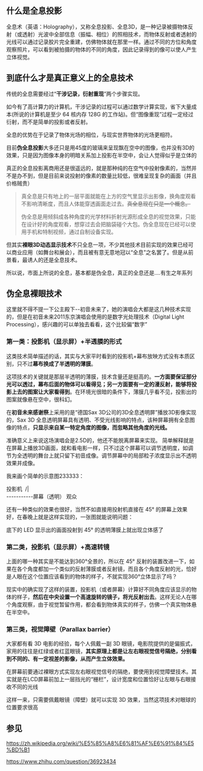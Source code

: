 ## 什么是全息投影

全息术（英语：Holography），又称全息投影、全息3D，是一种记录被摄物体反射（或透射）光波中全部信息（振幅、相位）的照相技术，而物体反射或者透射的光线可以通过记录胶片完全重建，仿佛物体就在那里一样。通过不同的方位和角度观察照片，可以看到被拍摄的物体的不同的角度，因此记录得到的像可以使人产生立体视觉。

## 到底什么才是真正意义上的全息技术

传统的全息需要经过“**干涉记录，衍射重现**”两个步骤实现。

如今有了高计算力的计算机，干涉记录的过程可以通过数学计算实现，省下大量成本(所说的计算机是至少 64 核内存 128G 的工作站)。但“图像重现”过程一定经过衍射，而不是简单的投影或者反射。

全息的优势在于记录了物体光场的相位，与现实世界物体的光场更相符。

目前**伪全息投影**大多还只是用45度的玻璃来呈现飘在空中的图像，也并没有3D的效果，只是因为图像本身的明暗关系加上投影在半空中，会让人觉得似乎是立体的

真正的全息投影离商用还是很遥远的，就是那种纯的在空气中投射像素的，当然并不是办不到，但是目前来说投射的像素的数量比较低，很难呈现复杂的画面（并且价格贼贵）

>   真全息是只有地上的一层平面就能在上方的空气里显示出影像，换角度观看不影响清晰度，而且人体能穿透画面走过去。~~真全息现在只是一个概念。~~
>
>   伪全息是用倾斜成各种角度的光学材料折射光源形成全息的视觉效果，只能在设计好的角度观看，想穿过去会把脑袋碰个大包。伪全息现在已经可以使用手机和特制视频，通过自制设备实现。

但其实**裸眼3D动态显示技术**不只全息一项，不少其他技术目前实现的效果已经可以商业应用（如舞台和展会），而且被有意无意地冠以“全息”之名罢了。但是从前景看，最诱人的还是全息技术。

所以说，市面上所说的全息，基本都是伪全息，真正的全息还是....有生之年系列

## 伪全息裸眼技术

这里就不得不提一下公主殿下--初音未来了，她的演唱会大都是这几种技术实现的，但是在初音未来2011东京演唱会使用的是数字光处理技术（Digital Light Processing），感兴趣的可以单独去看看，这个比较偏“数字”

### 第一类：投影机（显示屏）+半透膜的形式

这类技术简单描述的话，其实与大家平时看到的投影机+幕布放映方式没有本质区别，只不过**幕布换成了半透明的薄膜**。

这项技术的关键就是那层半透明的薄膜，技术含量还是挺高的。**一方面要保证部分光可以透过，幕布后面的物体可以看得见；另一方面要有一定的漫反射，能够将投影上去的图案让大家看得到**。在环境光很暗的条件下，薄膜几乎看不见，投影出的图案就像悬在空中，很科幻。

在**初音未来感谢祭**上采用的是“德国Sax 3D公司的3D全息透明屏”播放3D影像实现的，Sax 3D 全息透明屏幕具有透明、不受光线影响的特点，该种屏幕拥有全息图像的特点，**只显示来自某一特定角度的图像，而忽略其他角度的光线。** 

准确意义上来说这场演唱会是2.5D的，他还不能脱离屏幕来实现。 简单解释就是在屏幕上播放3D画面，就和看电影一样，只不过这个屏幕可以调节透明度，如调节为全透明的舞台上就只留下初音成像。调节屏幕中的局部粒子浓度显示出不透明效果并成像。

我来画个简单的示意图233333：

投影机
​    /|\
-----------屏幕（透明）
   观众

还有一种类似的效果也很好，当然不如直接用投射机直接在 45° 的屏幕上效果好，在春晚上就是这样实现的，一张图就能说明问题：

底下的 LED 显示出的画面投射到 45° 的透明薄膜上就出现立体感了

### 第二类，投影机（显示屏）+高速转镜

上面的哪一种其实是不能达到360°全景的，所以在 45° 反射的装置改进一下，如果在各个角度都加一个类似的反射薄膜或者反射镜，而且各个角度反射的光，恰好是人眼在这个位置应该看到的物体的样子，不就实现360°立体显示了吗？

现实中的确实现了这样的装置，投影机（或者屏幕）计算好不同角度应该显示的物体的样子，**然后在中央设置一个高速旋转的镜子，将光反射出去**。这样无论人在哪个角度观察，由于视觉暂留作用，都会看到物体真实的样子，仿佛一个真实物体悬在半空中。

### 第三类，视觉障壁（Parallax barrier）

大家都有看 3D 电影的经验，每个人佩戴一副 3D 眼镜，电影院提供的是偏振式，家用的往往是红绿或者红蓝眼镜，**其实原理上都是让左右眼视觉信号隔绝，分别看到不同的、有一定视差的影像，从而产生立体效果。**

在屏幕前要通过裸眼方式实现左右眼视觉信号的隔绝，要使用到视觉障壁技术。其实就是在LCD屏幕前加上一层挡光的“栅栏”，设计宽度和位置恰好让左眼与右眼接收不同的光线

这样一来，只需要佩戴眼镜（障壁）就可以实现 3D 效果，当然这项技术对眼球的位置要求很高

## 参见

https://zh.wikipedia.org/wiki/%E5%85%A8%E6%81%AF%E6%91%84%E5%BD%B1

https://www.zhihu.com/question/36923434
